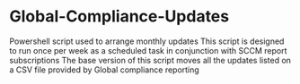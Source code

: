# Global-Compliance-Updates
Powershell script used to arrange monthly updates 
This script is designed to run once per week as a scheduled task in conjunction with SCCM report subscriptions
The base version of this script moves all the updates listed on a CSV file provided by Global compliance reporting  
